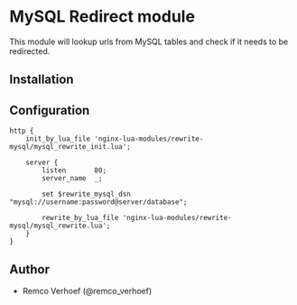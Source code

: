 # MySQL Redirect module

This module will lookup urls from MySQL tables and check if it needs to be redirected.

## Installation


## Configuration

```
http {
    init_by_lua_file 'nginx-lua-modules/rewrite-mysql/mysql_rewrite_init.lua';

    server {
        listen       80;
        server_name  _;

        set $rewrite_mysql_dsn "mysql://username:password@server/database";

        rewrite_by_lua_file 'nginx-lua-modules/rewrite-mysql/mysql_rewrite.lua';
    }
}
```

## Author

* Remco Verhoef (@remco_verhoef)
